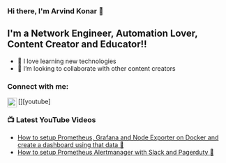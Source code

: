 ### Hi there, I'm Arvind Konar 👋

## I'm a Network Engineer, Automation Lover, Content Creator and Educator!!

- 🌱 I love learning new technologies
- 👯 I’m looking to collaborate with other content creators

### Connect with me:

[<img align="left" alt="codeSTACKr | YouTube" width="22px" src="https://cdn.jsdelivr.net/npm/simple-icons@v3/icons/youtube.svg" />][youtube]

### 📺 Latest YouTube Videos

<!-- YOUTUBE:START -->

- [How to setup Prometheus, Grafana and Node Exporter on Docker and create a dashboard using that data 💪](https://www.youtube.com/watch?v=RZ7xbUogin0&t=177s)
- [How to setup Prometheus Alertmanager with Slack and Pagerduty 💪](https://www.youtube.com/watch?v=QKkrsY-sndg&t=110s)
